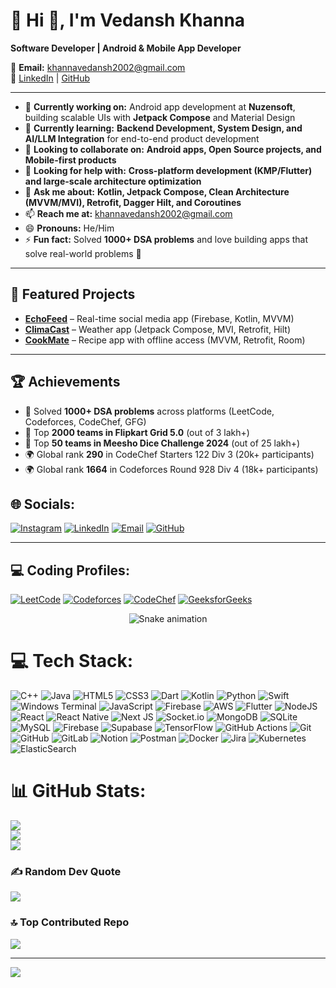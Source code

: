 # 💫 Hi 👋, I'm Vedansh Khanna  
**Software Developer | Android & Mobile App Developer**  

📧 **Email:** khannavedansh2002@gmail.com  
🔗 [LinkedIn](https://linkedin.com/in/vedanshkhanna2002) | [GitHub](https://github.com/vedanshkhanna2002)  

---

- 🔭 **Currently working on:** Android app development at **Nuzensoft**, building scalable UIs with **Jetpack Compose** and Material Design  
- 🌱 **Currently learning:** **Backend Development, System Design, and AI/LLM Integration** for end-to-end product development  
- 👯 **Looking to collaborate on:** **Android apps, Open Source projects, and Mobile-first products**  
- 🤔 **Looking for help with:** **Cross-platform development (KMP/Flutter) and large-scale architecture optimization**  
- 💬 **Ask me about:** **Kotlin, Jetpack Compose, Clean Architecture (MVVM/MVI), Retrofit, Dagger Hilt, and Coroutines**  
- 📫 **Reach me at:** khannavedansh2002@gmail.com  
- 😄 **Pronouns:** He/Him  
- ⚡ **Fun fact:** Solved **1000+ DSA problems** and love building apps that solve real-world problems 🚀  

---

## 🚀 Featured Projects  
- [**EchoFeed**](https://github.com/VedanshKhanna2002/TwitterClone/tree/master) – Real-time social media app (Firebase, Kotlin, MVVM)  
- [**ClimaCast**](https://github.com/VedanshKhanna2002/Weather_app.git) – Weather app (Jetpack Compose, MVI, Retrofit, Hilt)  
- [**CookMate**](https://github.com/VedanshKhanna2002/recipe_app) – Recipe app with offline access (MVVM, Retrofit, Room)  

---

## 🏆 Achievements  
- 🥇 Solved **1000+ DSA problems** across platforms (LeetCode, Codeforces, CodeChef, GFG)  
- 📌 Top **2000 teams in Flipkart Grid 5.0** (out of 3 lakh+)  
- 📌 Top **50 teams in Meesho Dice Challenge 2024** (out of 25 lakh+)  
- 🌍 Global rank **290** in CodeChef Starters 122 Div 3 (20k+ participants)  
- 🌍 Global rank **1664** in Codeforces Round 928 Div 4 (18k+ participants)  



## 🌐 Socials:
[![Instagram](https://img.shields.io/badge/Instagram-%23E4405F.svg?logo=Instagram&logoColor=white)](https://instagram.com/vedansh_1101) 
[![LinkedIn](https://img.shields.io/badge/LinkedIn-%230077B5.svg?logo=linkedin&logoColor=white)](https://linkedin.com/in/vedanshkhanna2002) 
[![Email](https://img.shields.io/badge/Email-D14836?logo=gmail&logoColor=white)](mailto:khannavedansh2002@gmail.com) 
[![GitHub](https://img.shields.io/badge/GitHub-%23121011.svg?logo=github&logoColor=white)](https://github.com/vedanshkhanna2002)  

---

## 💻 Coding Profiles:
[![LeetCode](https://img.shields.io/badge/LeetCode-FFA116?logo=leetcode&logoColor=black)](https://leetcode.com/vedanshkhanna2002/) 
[![Codeforces](https://img.shields.io/badge/Codeforces-445F9D?logo=codeforces&logoColor=white)](https://codeforces.com/profile/vedanshkhanna2002) 
[![CodeChef](https://img.shields.io/badge/CodeChef-5B4638?logo=codechef&logoColor=white)](https://www.codechef.com/users/vedansh2002) 
[![GeeksforGeeks](https://img.shields.io/badge/GeeksforGeeks-0F9D58?logo=geeksforgeeks&logoColor=white)](https://auth.geeksforgeeks.org/user/vedanshkhanna2002/)

<!-- Snake Game Repo View -->

<div align="center">
  <img src="https://profile-readme-generator.com/assets/snake.svg" alt="Snake animation" />
</div>



# 💻 Tech Stack:
![C++](https://img.shields.io/badge/c++-%2300599C.svg?style=for-the-badge&logo=c%2B%2B&logoColor=white) ![Java](https://img.shields.io/badge/java-%23ED8B00.svg?style=for-the-badge&logo=openjdk&logoColor=white) ![HTML5](https://img.shields.io/badge/html5-%23E34F26.svg?style=for-the-badge&logo=html5&logoColor=white) ![CSS3](https://img.shields.io/badge/css3-%231572B6.svg?style=for-the-badge&logo=css3&logoColor=white) ![Dart](https://img.shields.io/badge/dart-%230175C2.svg?style=for-the-badge&logo=dart&logoColor=white) ![Kotlin](https://img.shields.io/badge/kotlin-%237F52FF.svg?style=for-the-badge&logo=kotlin&logoColor=white) ![Python](https://img.shields.io/badge/python-3670A0?style=for-the-badge&logo=python&logoColor=ffdd54) ![Swift](https://img.shields.io/badge/swift-F54A2A?style=for-the-badge&logo=swift&logoColor=white) ![Windows Terminal](https://img.shields.io/badge/Windows%20Terminal-%234D4D4D.svg?style=for-the-badge&logo=windows-terminal&logoColor=white) ![JavaScript](https://img.shields.io/badge/javascript-%23323330.svg?style=for-the-badge&logo=javascript&logoColor=%23F7DF1E) ![Firebase](https://img.shields.io/badge/firebase-%23039BE5.svg?style=for-the-badge&logo=firebase) ![AWS](https://img.shields.io/badge/AWS-%23FF9900.svg?style=for-the-badge&logo=amazon-aws&logoColor=white) ![Flutter](https://img.shields.io/badge/Flutter-%2302569B.svg?style=for-the-badge&logo=Flutter&logoColor=white) ![NodeJS](https://img.shields.io/badge/node.js-6DA55F?style=for-the-badge&logo=node.js&logoColor=white) ![React](https://img.shields.io/badge/react-%2320232a.svg?style=for-the-badge&logo=react&logoColor=%2361DAFB) ![React Native](https://img.shields.io/badge/react_native-%2320232a.svg?style=for-the-badge&logo=react&logoColor=%2361DAFB) ![Next JS](https://img.shields.io/badge/Next-black?style=for-the-badge&logo=next.js&logoColor=white) ![Socket.io](https://img.shields.io/badge/Socket.io-black?style=for-the-badge&logo=socket.io&badgeColor=010101) ![MongoDB](https://img.shields.io/badge/MongoDB-%234ea94b.svg?style=for-the-badge&logo=mongodb&logoColor=white) ![SQLite](https://img.shields.io/badge/sqlite-%2307405e.svg?style=for-the-badge&logo=sqlite&logoColor=white) ![MySQL](https://img.shields.io/badge/mysql-4479A1.svg?style=for-the-badge&logo=mysql&logoColor=white) ![Firebase](https://img.shields.io/badge/firebase-a08021?style=for-the-badge&logo=firebase&logoColor=ffcd34) ![Supabase](https://img.shields.io/badge/Supabase-3ECF8E?style=for-the-badge&logo=supabase&logoColor=white) ![TensorFlow](https://img.shields.io/badge/TensorFlow-%23FF6F00.svg?style=for-the-badge&logo=TensorFlow&logoColor=white) ![GitHub Actions](https://img.shields.io/badge/github%20actions-%232671E5.svg?style=for-the-badge&logo=githubactions&logoColor=white) ![Git](https://img.shields.io/badge/git-%23F05033.svg?style=for-the-badge&logo=git&logoColor=white) ![GitHub](https://img.shields.io/badge/github-%23121011.svg?style=for-the-badge&logo=github&logoColor=white) ![GitLab](https://img.shields.io/badge/gitlab-%23181717.svg?style=for-the-badge&logo=gitlab&logoColor=white) ![Notion](https://img.shields.io/badge/Notion-%23000000.svg?style=for-the-badge&logo=notion&logoColor=white) ![Postman](https://img.shields.io/badge/Postman-FF6C37?style=for-the-badge&logo=postman&logoColor=white) ![Docker](https://img.shields.io/badge/docker-%230db7ed.svg?style=for-the-badge&logo=docker&logoColor=white) ![Jira](https://img.shields.io/badge/jira-%230A0FFF.svg?style=for-the-badge&logo=jira&logoColor=white) ![Kubernetes](https://img.shields.io/badge/kubernetes-%23326ce5.svg?style=for-the-badge&logo=kubernetes&logoColor=white) ![ElasticSearch](https://img.shields.io/badge/-ElasticSearch-005571?style=for-the-badge&logo=elasticsearch)
# 📊 GitHub Stats:
![](https://github-readme-stats.vercel.app/api?username=VedanshKhanna2002&theme=onedark&hide_border=false&include_all_commits=true&count_private=false)<br/>
![](https://nirzak-streak-stats.vercel.app/?user=VedanshKhanna2002&theme=onedark&hide_border=false)<br/>
![](https://github-readme-stats.vercel.app/api/top-langs/?username=VedanshKhanna2002&theme=onedark&hide_border=false&include_all_commits=true&count_private=false&layout=compact)


### ✍️ Random Dev Quote
![](https://quotes-github-readme.vercel.app/api?type=horizontal&theme=radical)

### 🔝 Top Contributed Repo
![](https://github-contributor-stats.vercel.app/api?username=VedanshKhanna2002&limit=5&theme=dark&combine_all_yearly_contributions=true)

---
[![](https://visitcount.itsvg.in/api?id=VedanshKhanna2002&icon=0&color=0)](https://visitcount.itsvg.in)

<!-- Proudly created with GPRM ( https://gprm.itsvg.in ) -->

<!---
VedanshKhanna2002/VedanshKhanna2002 is a ✨ special ✨ repository because its `README.md` (this file) appears on your GitHub profile.
You can click the Preview link to take a look at your changes.
--->
